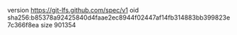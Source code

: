 version https://git-lfs.github.com/spec/v1
oid sha256:b85378a92425840d4faae2ec8944f02447af14fb314883bb399823e7c366f8ea
size 901354
